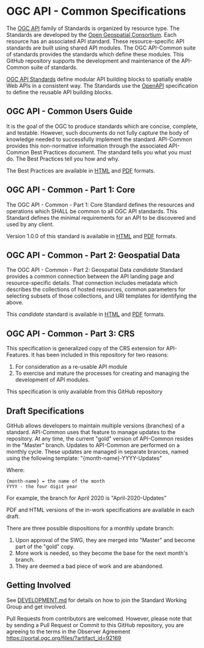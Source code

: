 # OGC API - Common Specifications

The [OGC API](https://ogcapi.ogc.org) family of Standards is organized by resource type. The Standards are developed by the [Open Geospatial Consortium](http://ogc.org). Each resource has an associated API standard. These resource-specific API standards are built using shared API modules. The OGC API-Common suite of standards provides the standards which define these modules. This GitHub repository supports the development and maintenance of the API-Common suite of standards.

[OGC API Standards](https://ogcapi.ogc.org) define modular API building blocks to spatially enable Web APIs in a consistent way. The Standards use the [OpenAPI](http://openapis.org) specification to define the reusable API building blocks.

## OGC API - Common Users Guide
It is the goal of the OGC to produce standards which are concise, complete, and testable. However, such documents do not fully capture the body of knowledge needed to successfully implement the standard. API-Common provides this non-normative information through the associated API-Common Best Practices document. The standard tells you what you must do. The Best Practices tell you how and why.

The Best Practices are available in [HTML](https://docs.ogc.org/guides/20-071.html) and [PDF](https://docs.ogc.org/guides/20-071.pdf) formats.

## OGC API - Common - Part 1: Core

The OGC API - Common - Part 1: Core Standard defines the resources and operations which SHALL be common to all OGC API standards. This Standard defines the minimal requirements for an API to be discovered and used by any client.

Version 1.0.0 of this standard is available in [HTML](https://docs.ogc.org/is/19-072/19-072.html) and [PDF](https://docs.ogc.org/is/19-072/19-072.pdf) formats.

## OGC API - Common - Part 2: Geospatial Data

The OGC API - Common - Part 2: Geospatial Data *candidate* Standard provides a common connection between the API landing page and resource-specific details. That connection includes metadata which describes the collections of hosted resources, common parameters for selecting subsets of those collections, and URI templates for identifying the above.

This *candidate* standard is available in [HTML](http://docs.opengeospatial.org/DRAFTS/20-024.html) and [PDF](http://docs.opengeospatial.org/DRAFTS/20-024.pdf) formats.

## OGC API - Common - Part 3: CRS

This specification is generalized copy of the CRS extension for API-Features. It has been included in this repository for two reasons:

1) For consideration as a re-usable API module
2) To exercise and mature the processes for creating and managing the development of API modules.

This specification is only available from this GitHub repository

## Draft Specifications

GitHub allows developers to maintain multiple versions (branches) of a standard. API-Common uses that feature to manage updates to the repository. At any time, the current "gold" version of API-Common resides in the "Master" branch. Updates to API-Common are performed on a monthly cycle. These updates are managed in separate brances, named using the following template: "{month-name}-YYYY-Updates"

 Where:

    {month-name} = the name of the month
    YYYY - the four digit year

For example, the branch for April 2020 is "April-2020-Updates"

PDF and HTML versions of the in-work specifications are available in each draft.

There are three possible dispositions for a monthly update branch:

1) Upon approval of the SWG, they are merged into "Master" and become part of the "gold" copy.
2) More work is needed, so they become the base for the next month's branch.
3) They are deemed a bad piece of work and are abandoned.

 ## Getting Involved

See [DEVELOPMENT.md](DEVELOPMENT.md) for details on how to join the Standard Working Group and get involved.

Pull Requests from contributors are welcomed. However, please note that by sending a Pull Request or Commit to this GitHub repository, you are agreeing to the terms in the Observer Agreement https://portal.ogc.org/files/?artifact_id=92169
